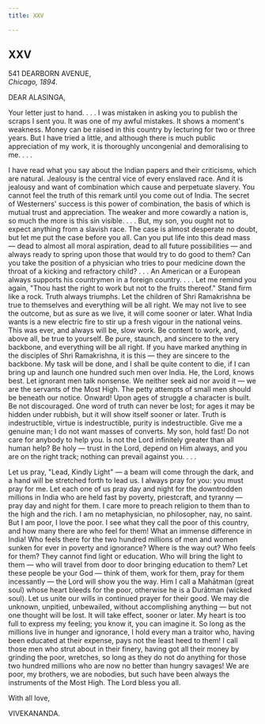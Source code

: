 ```yaml
---
title: XXV

---
```





  

  


## XXV

541 DEARBORN AVENUE,  
*Chicago, 1894*.

DEAR ALASINGA,

Your letter just to hand. . . . I was mistaken in asking you to publish
the scraps I sent you. It was one of my awful mistakes. It shows a
moment's weakness. Money can be raised in this country by lecturing for
two or three years. But I have tried a little, and although there is
much public appreciation of my work, it is thoroughly uncongenial and
demoralising to me. . . .

I have read what you say about the Indian papers and their criticisms,
which are natural. Jealousy is the central vice of every enslaved race.
And it is jealousy and want of combination which cause and perpetuate
slavery. You cannot feel the truth of this remark until you come out of
India. The secret of Westerners' success is this power of combination,
the basis of which is mutual trust and appreciation. The weaker and more
cowardly a nation is, so much the more is this sin visible. . . . But,
my son, you ought not to expect anything from a slavish race. The case
is almost desperate no doubt, but let me put the case before you all.
Can you put life into this dead mass — dead to almost all moral
aspiration, dead to all future possibilities — and always ready to
spring upon those that would try to do good to them? Can you take the
position of a physician who tries to pour medicine down the throat of a
kicking and refractory child? . . . An American or a European always
supports his countrymen in a foreign country. . . . Let me remind you
again, "Thou hast the right to work but not to the fruits thereof."
Stand firm like a rock. Truth always triumphs. Let the children of Shri
Ramakrishna be true to themselves and everything will be all right. We
may not live to see the outcome, but as sure as we live, it will come
sooner or later. What India wants is a new electric fire to stir up a
fresh vigour in the national veins. This was ever, and always will be,
slow work. Be content to work, and, above all, be true to yourself. Be
pure, staunch, and sincere to the very backbone, and everything will be
all right. If you have marked anything in the disciples of Shri
Ramakrishna, it is this — they are sincere to the backbone. My task will
be done, and I shall be quite content to die, if I can bring up and
launch one hundred such men over India. He, the Lord, knows best. Let
ignorant men talk nonsense. We neither seek aid nor avoid it — we are
the servants of the Most High. The petty attempts of small men should be
beneath our notice. Onward! Upon ages of struggle a character is built.
Be not discouraged. One word of truth can never be lost; for ages it may
be hidden under rubbish, but it will show itself sooner or later. Truth
is indestructible, virtue is indestructible, purity is indestructible.
Give me a genuine man; I do not want masses of converts. My son, hold
fast! Do not care for anybody to help you. Is not the Lord infinitely
greater than all human help? Be holy — trust in the Lord, depend on Him
always, and you are on the right track; nothing can prevail against you.
. . .

Let us pray, "Lead, Kindly Light" — a beam will come through the dark,
and a hand will be stretched forth to lead us. I always pray for you:
you must pray for me. Let each one of us pray day and night for the
downtrodden millions in India who are held fast by poverty, priestcraft,
and tyranny — pray day and night for them. I care more to preach
religion to them than to the high and the rich. I am no metaphysician,
no philosopher, nay, no saint. But I am poor, I love the poor. I see
what they call the poor of this country, and how many there are who feel
for them! What an immense difference in India! Who feels there for the
two hundred millions of men and women sunken for ever in poverty and
ignorance? Where is the way out? Who feels for them? They cannot find
light or education. Who will bring the light to them — who will travel
from door to door bringing education to them? Let these people be your
God — think of them, work for them, pray for them incessantly — the Lord
will show you the way. Him I call a Mahātman (great soul) whose heart
bleeds for the poor, otherwise he is a Durātman (wicked soul). Let us
unite our wills in continued prayer for their good. We may die unknown,
unpitied, unbewailed, without accomplishing anything — but not one
thought will be lost. It will take effect, sooner or later. My heart is
too full to express my feeling; you know it, you can imagine it. So long
as the millions live in hunger and ignorance, I hold every man a traitor
who, having been educated at their expense, pays not the least heed to
them! I call those men who strut about in their finery, having got all
their money by grinding the poor, wretches, so long as they do not do
anything for those two hundred millions who are now no better than
hungry savages! We are poor, my brothers, we are nobodies, but such have
been always the instruments of the Most High. The Lord bless you all. 

With all love,

VIVEKANANDA.



